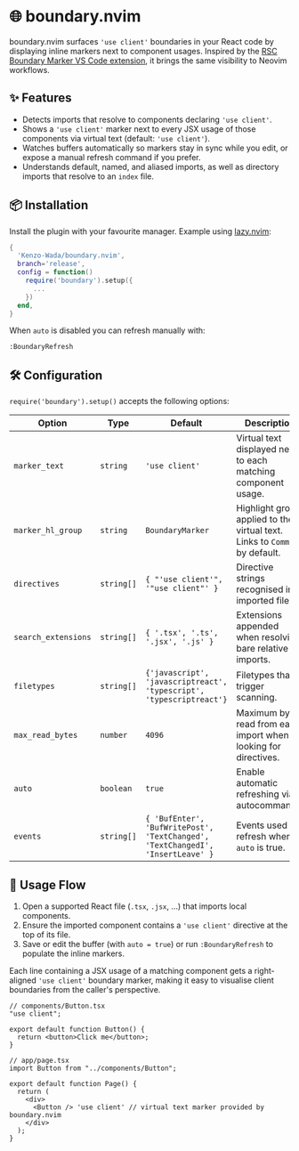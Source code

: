 # 🌐 boundary.nvim

boundary.nvim surfaces `'use client'` boundaries in your React code by displaying inline markers next to component usages. Inspired by the [RSC Boundary Marker VS Code extension](https://github.com/mimifuwacc/rsc-boundary-marker), it brings the same visibility to Neovim workflows.

## ✨ Features

- Detects imports that resolve to components declaring `'use client'`.
- Shows a `'use client'` marker next to every JSX usage of those components via virtual text (default: `'use client'`).
- Watches buffers automatically so markers stay in sync while you edit, or expose a manual refresh command if you prefer.
- Understands default, named, and aliased imports, as well as directory imports that resolve to an `index` file.

## 📦 Installation

Install the plugin with your favourite manager. Example using [lazy.nvim](https://github.com/folke/lazy.nvim):

```lua
{
  'Kenzo-Wada/boundary.nvim',
  branch='release',
  config = function()
    require('boundary').setup({
      ...
    })
  end,
}
```

When `auto` is disabled you can refresh manually with:

```vim
:BoundaryRefresh
```

## 🛠️ Configuration

`require('boundary').setup()` accepts the following options:

| Option              | Type       | Default                                                                        | Description                                                                 |
| ------------------- | ---------- | ------------------------------------------------------------------------------ | --------------------------------------------------------------------------- |
| `marker_text`       | `string`   | `'use client'`                                                                 | Virtual text displayed next to each matching component usage.               |
| `marker_hl_group`   | `string`   | `BoundaryMarker`                                                               | Highlight group applied to the virtual text. Links to `Comment` by default. |
| `directives`        | `string[]` | `{ "'use client'", '"use client"' }`                                           | Directive strings recognised in imported files.                             |
| `search_extensions` | `string[]` | `{ '.tsx', '.ts', '.jsx', '.js' }`                                             | Extensions appended when resolving bare relative imports.                   |
| `filetypes`         | `string[]` | `{'javascript', 'javascriptreact', 'typescript', 'typescriptreact'}`           | Filetypes that trigger scanning.                                            |
| `max_read_bytes`    | `number`   | `4096`                                                                         | Maximum bytes read from each import when looking for directives.            |
| `auto`              | `boolean`  | `true`                                                                         | Enable automatic refreshing via autocommands.                               |
| `events`            | `string[]` | `{ 'BufEnter', 'BufWritePost', 'TextChanged', 'TextChangedI', 'InsertLeave' }` | Events used to refresh when `auto` is true.                                 |

## 🔄 Usage Flow

1. Open a supported React file (`.tsx`, `.jsx`, …) that imports local components.
2. Ensure the imported component contains a `'use client'` directive at the top of its file.
3. Save or edit the buffer (with `auto = true`) or run `:BoundaryRefresh` to populate the inline markers.

Each line containing a JSX usage of a matching component gets a right-aligned `'use client'` boundary marker, making it easy to visualise client boundaries from the caller's perspective.

```tsx
// components/Button.tsx
"use client";

export default function Button() {
  return <button>Click me</button>;
}

// app/page.tsx
import Button from "../components/Button";

export default function Page() {
  return (
    <div>
      <Button /> 'use client' // virtual text marker provided by boundary.nvim
    </div>
  );
}
```
